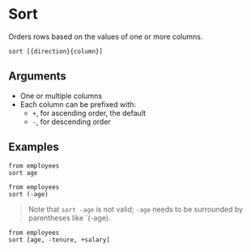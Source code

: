 # Sort

Orders rows based on the values of one or more columns.

```prql_no_test
sort [{direction}{column}]
```

## Arguments

- One or multiple columns
- Each column can be prefixed with:
  - `+`, for ascending order, the default
  - `-`, for descending order

## Examples

```prql
from employees
sort age
```

```prql
from employees
sort (-age)
```

> Note that `sort -age` is not valid; `-age` needs to be surrounded by
> parentheses like `(-age).

```prql
from employees
sort [age, -tenure, +salary]
```
